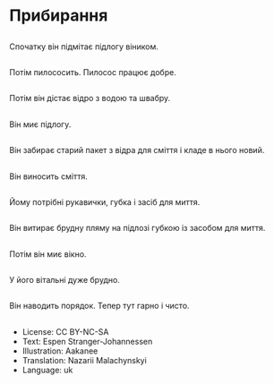 # Прибирання

##
Спочатку він підмітає підлогу віником.

##
Потім пилососить. Пилосос працює добре.

##
Потім він дістає відро з водою та швабру.

##
Він миє підлогу.

##
Він забирає старий пакет з відра для сміття і кладе в нього новий.

##
Він виносить сміття.

##
Йому потрібні рукавички, губка і засіб для миття.

##
Він витирає брудну пляму на підлозі губкою із засобом для миття.

##
Потім він миє вікно.

##
У його вітальні дуже брудно.

##
Він наводить порядок. Тепер тут гарно і чисто.

##
* License: CC BY-NC-SA
* Text: Espen Stranger-Johannessen
* Illustration: Aakanee
* Translation: Nazarii Malachynskyi
* Language: uk
